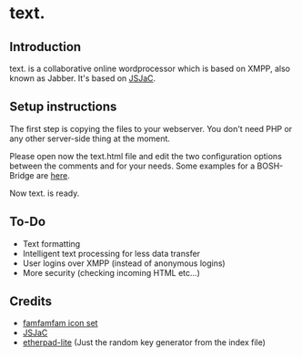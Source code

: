text.
=====

Introduction
------------

text. is a collaborative online wordprocessor which is based on XMPP,
also known as Jabber. It's based on [JSJaC][0].

Setup instructions
------------------

The first step is copying the files to your webserver. You don't need
PHP or any other server-side thing at the moment.  

Please open now the text.html file and edit the two configuration
options between the comments <SETTINGS> and </SETTINGS> for your needs.
Some examples for a BOSH-Bridge are [here][1].

Now text. is ready.

To-Do
-----
* Text formatting
* Intelligent text processing for less data transfer
* User logins over XMPP (instead of anonymous logins)
* More security (checking incoming HTML etc…)

Credits
-------
* [famfamfam icon set][2]
* [JSJaC][0]
* [etherpad-lite][3] (Just the random key generator from the index file)

[0]: https://github.com/sstrigler/JSJaC
[1]: http://prosody.im/doc/setting_up_bosh

[2]: http://www.famfamfam.com/lab/icons/silk/
[3]: https://github.com/Pita/etherpad-lite
